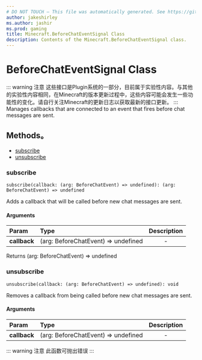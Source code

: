 ```yaml
---
# DO NOT TOUCH — This file was automatically generated. See https://github.com/Mojang/MinecraftScriptingApiDocsGenerator to modify descriptions, examples, etc.
author: jakeshirley
ms.author: jashir
ms.prod: gaming
title: Minecraft.BeforeChatEventSignal Class
description: Contents of the Minecraft.BeforeChatEventSignal class.
---
```

# BeforeChatEventSignal Class

::: warning 注意
这些接口是Plugin系统的一部分，目前属于实验性内容。与其他的实验性内容相同，在Minecraft的版本更新过程中，这些内容可能会发生一些功能性的变化。请自行关注Minecraft的更新日志以获取最新的接口更新。
:::
Manages callbacks that are connected to an event that fires before chat messages are sent.

## Methods。

- [subscribe](#subscribe)
- [unsubscribe](#unsubscribe)

### **subscribe**

`subscribe(callback: (arg: BeforeChatEvent) => undefined): (arg: BeforeChatEvent) => undefined`

Adds a callback that will be called before new chat messages are sent.

#### Arguments

| Param              | Type                                | Description |
| :----------------- | :---------------------------------- | :---------: |
| **callback** | (arg: BeforeChatEvent) => undefined |      -      |

Returns (arg: BeforeChatEvent) => undefined

### **unsubscribe**

`unsubscribe(callback: (arg: BeforeChatEvent) => undefined): void`

Removes a callback from being called before new chat messages are sent.

#### Arguments

| Param              | Type                                | Description |
| :----------------- | :---------------------------------- | :---------: |
| **callback** | (arg: BeforeChatEvent) => undefined |      -      |

::: warning 注意
此函数可抛出错误
:::

